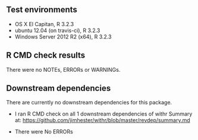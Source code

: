 ## Test environments
* OS X El Capitan, R 3.2.3
* ubuntu 12.04 (on travis-ci), R 3.2.3
* Windows Server 2012 R2 (x64), R 3.2.3

## R CMD check results
There were no NOTEs, ERRORs or WARNINGs.

## Downstream dependencies
There are currently no downstream dependencies for this package.

* I ran R CMD check on all 1 downstream dependencies of withr
  Summary at: https://github.com/jimhester/withr/blob/master/revdep/summary.md

* There were No ERRORs
